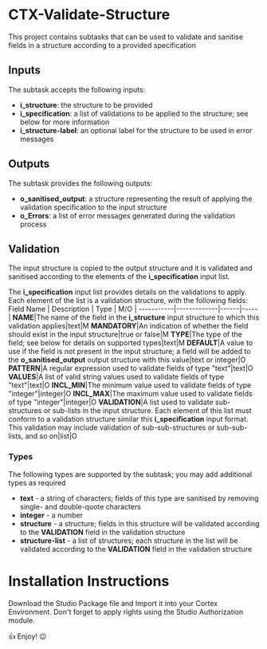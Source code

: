 # CTX-Validate-Structure
This project contains subtasks that can be used to validate and sanitise fields in a structure according to a provided specification


## Inputs
The subtask accepts the following inputs:
- **i_structure**: the structure to be provided
- **i_specification**: a list of validations to be applied to the structure; see below for more information
- **i_structure-label**: an optional label for the structure to be used in error messages

## Outputs
The subtask provides the following outputs:
- **o_sanitised_output**: a structure representing the result of applying the validation specification to the input structure
- **o_Errors**: a list of error messages generated during the validation process

## Validation
The input structure is copied to the output structure and it is validated and sanitised according to the elements of the **i_specification** input list.

The **i_specification** input list provides details on the validations to apply. Each element of the list is a validation structure, with the following fields:
Field Name | Description | Type | M/O |
-----------|-------------|------|-----|
**NAME**|The name of the field in the **i_structure** input structure to which this validation applies|text|M
**MANDATORY**|An indication of whether the field should exist in the input structure|true or false|M
**TYPE**|The type of the field; see below for details on supported types|text|M
**DEFAULT**|A value to use if the field is not present in the input structure; a field will be added to the **o_sanitised_output** output structure with this value|text or integer|O
**PATTERN**|A regular expression used to validate fields of type "text"|text|O
**VALUES**|A list of valid string values used to validate fields of type "text"|text|O
**INCL_MIN**|The minimum value used to validate fields of type "integer"|integer|O
**INCL_MAX**|The maximum value used to validate fields of type "integer"|integer|O
**VALIDATION**|A list used to validate sub-structures or sub-lists in the input structure. Each element of this list must conform to a validation structure similar this **i_specification** input format. This validation may include validation of sub-sub-structures or sub-sub-lists, and so on|list|O

### Types
The following types are supported by the subtask; you may add additional types as required
- **text** - a string of characters; fields of this type are sanitised by removing single- and double-quote characters
- **integer** - a number
- **structure** - a structure; fields in this structure will be validated according to the **VALIDATION** field in the validation structure
- **structure-list** - a list of structures; each structure in the list will be validated according to the **VALIDATION** field in the validation structure

# Installation Instructions
Download the Studio Package file and Import it into your Cortex Environment.
Don't forget to apply rights using the Studio Authorization module.

:thumbsup: Enjoy! :wink:
